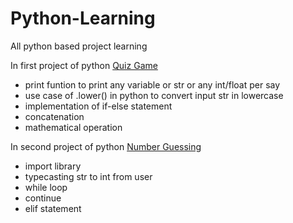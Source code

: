 # Python-Learning
All python based project learning 

In first project of python [Quiz Game](https://github.com/akshsr/Python-Learning/blob/main/01QuizGame.py)
* print funtion to print any variable or str or any int/float per say
* use case of .lower() in python to convert input str in lowercase
* implementation of if-else statement
* concatenation
* mathematical operation

In second project of python [Number Guessing](https://github.com/akshsr/Python-Learning/blob/main/02NumberGuessing.py)
* import library
* typecasting str to int from user
* while loop
* continue
* elif statement 
